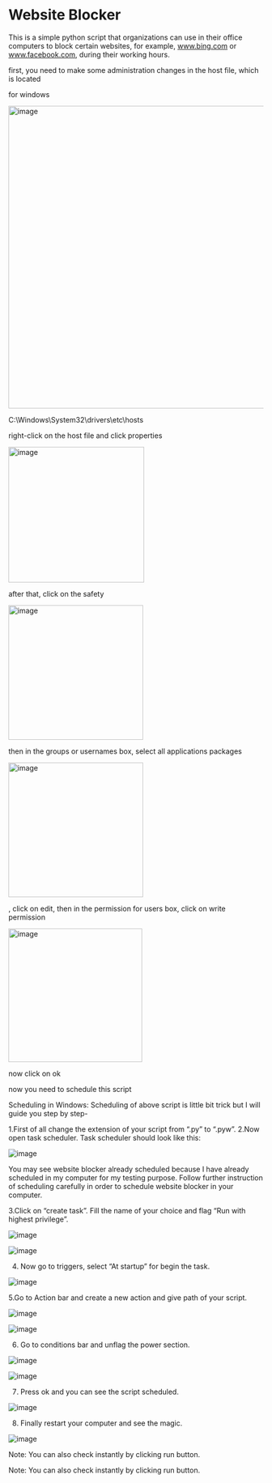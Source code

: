 # Website Blocker

This is a simple python script that organizations can use in their office computers to block certain websites, for example, www.bing.com or www.facebook.com, during their working hours.

first, you need to make some administration changes in the host file, which is located 

for windows

<img width="598" alt="image" src="https://user-images.githubusercontent.com/95688723/146385521-d40f1828-c67b-4bc6-9aa2-90d84b85125b.png">

C:\Windows\System32\drivers\etc\hosts

right-click on the host file and click properties

<img width="268" alt="image" src="https://user-images.githubusercontent.com/95688723/146385605-37f891f5-0c2e-4d52-9da3-cb4a574394cf.png">

after that, click on the safety 

<img width="266" alt="image" src="https://user-images.githubusercontent.com/95688723/146385682-f66a16e6-0ead-44e2-8431-d9d371e5d4c8.png">

then in the groups or usernames box, select all applications packages 

<img width="266" alt="image" src="https://user-images.githubusercontent.com/95688723/146385875-9a0ee9e7-e0d8-4864-a337-16595598ca26.png">

, click on edit, then in the permission for users box,  click on write permission

<img width="264" alt="image" src="https://user-images.githubusercontent.com/95688723/146499962-240fe3d1-42da-408f-a168-22333978497e.png">

now click on ok

now you need to schedule this script 

Scheduling in Windows: Scheduling of above script is little bit trick but I will guide you step by step-

1.First of all change the extension of your script from “.py” to “.pyw”.
2.Now open task scheduler. Task scheduler should look like this:

![image](https://user-images.githubusercontent.com/95688723/146499388-d583dc13-2635-487a-9e00-926814d92d61.png)


You may see website blocker already scheduled because I have already scheduled in my computer for my testing purpose. Follow further instruction of scheduling carefully in order to schedule website blocker in your computer.

3.Click on “create task”. Fill the name of your choice and flag “Run with highest privilege”.

![image](https://user-images.githubusercontent.com/95688723/146499466-c8a63918-2c90-408b-ab1e-e43db2516798.png)

![image](https://user-images.githubusercontent.com/95688723/146499514-f60c0c34-6274-42a1-8fb6-a4ec459021cf.png)

4. Now go to triggers, select “At startup” for begin the task.

![image](https://user-images.githubusercontent.com/95688723/146499683-52a8b59d-7aa8-4a40-91e6-7cd285ee2c67.png)


5.Go to Action bar and create a new action and give path of your script.

![image](https://user-images.githubusercontent.com/95688723/146499704-33402297-d715-4f2b-84ed-bac4fded02e3.png)

![image](https://user-images.githubusercontent.com/95688723/146499719-84a08c0e-c907-4952-817e-1449915a8ac6.png)


6. Go to conditions bar and unflag the power section.

![image](https://user-images.githubusercontent.com/95688723/146499742-39a6f312-b034-4b82-8b9a-7e4f12bbadc1.png)

![image](https://user-images.githubusercontent.com/95688723/146499750-04654719-0062-489c-a62c-6d8263976e5b.png)


7. Press ok and you can see the script scheduled.

![image](https://user-images.githubusercontent.com/95688723/146499769-3a7324a7-5066-44a7-a80f-7cc60eaa9f10.png)


8. Finally restart your computer and see the magic.

![image](https://user-images.githubusercontent.com/95688723/146499810-0772d631-9092-4b3b-b3f5-395086699108.png)


Note: You can also check instantly by clicking run button.

Note: You can also check instantly by clicking run button.



